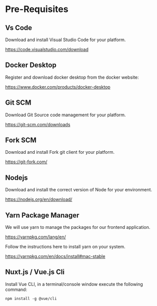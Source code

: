 
# Pre-Requisites

## Vs Code

Download and install Visual Studio Code for your platform.

https://code.visualstudio.com/download

## Docker Desktop

Register and download docker desktop from the docker website:

https://www.docker.com/products/docker-desktop

## Git SCM

Download Git Source code management for your platform.

https://git-scm.com/downloads

## Fork SCM

Download and install Fork git client for your platform.

https://git-fork.com/

## Nodejs
Download and install the correct version of Node for your environment.

https://nodejs.org/en/download/

## Yarn Package Manager

We will use yarn to manage the packages for our frontend application.

https://yarnpkg.com/lang/en/

Follow the instructions here to install yarn on your system.

https://yarnpkg.com/en/docs/install#mac-stable

## Nuxt.js / Vue.js Cli

Install Vue CLI, in a terminal/console window execute the following command:

    npm install -g @vue/cli
